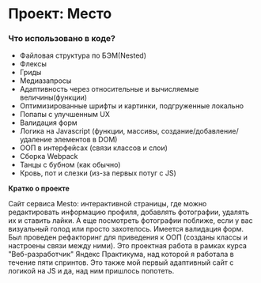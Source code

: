 # Проект: Место

### Что использовано в коде?
* Файловая структура по БЭМ(Nested)
* Флексы
* Гриды
* Медиазапросы
* Адаптивность через относительные и вычисляемые величины(функции)
* Оптимизированные шрифты и картинки, подгруженные локально
* Попапы с улучшенным UX
* Валидация форм
* Логика на Javascript (функции, массивы, создание/добавление/удаление элементов в DOM)
* ООП в интерфейсах (связи классов и слои)
* Сборка Webpack
* Танцы с бубном (как обычно)
* Кровь, пот и слезки (из-за первых потуг с JS)

**Кратко о проекте**

Сайт сервиса Mesto: интерактивной страницы, где можно редактировать информацию профиля, добавлять фотографии, удалять их и ставить лайки. А еще посмотреть фотографии поближе, если у вас визуальный голод или просто захотелось. Имеется валидация форм. Был проведен рефакторинг для приведения к ООП (созданы классы и настроены связи между ними).
Это проектная работа в рамках курса "Веб-разработчик" Яндекс Практикума, над которой я работала в течение пяти спринтов. Это также мой первый адаптивный сайт с логикой на JS и да, над ним пришлось попотеть.


